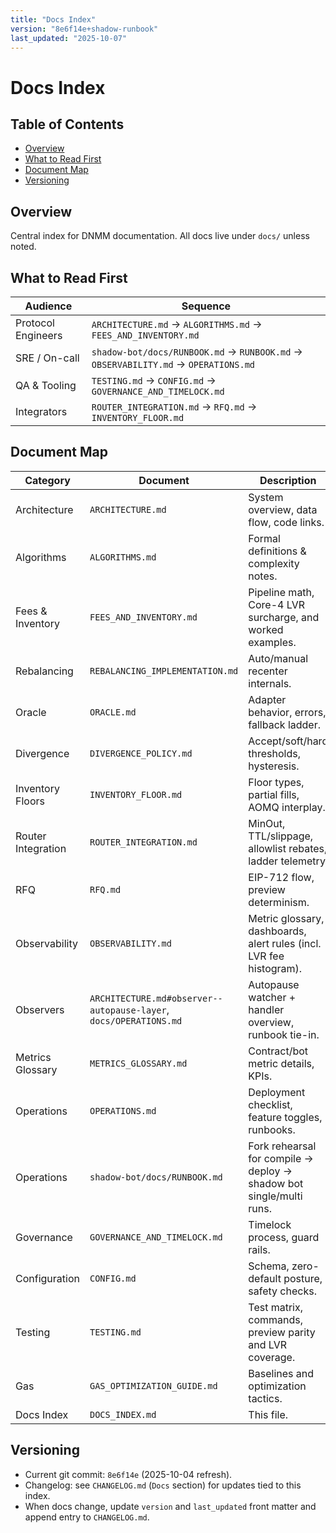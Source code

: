 ```yaml
---
title: "Docs Index"
version: "8e6f14e+shadow-runbook"
last_updated: "2025-10-07"
---
```


# Docs Index

## Table of Contents
- [Overview](#overview)
- [What to Read First](#what-to-read-first)
- [Document Map](#document-map)
- [Versioning](#versioning)

## Overview
Central index for DNMM documentation. All docs live under `docs/` unless noted.

## What to Read First
Audience | Sequence
--- | ---
Protocol Engineers | `ARCHITECTURE.md` -> `ALGORITHMS.md` -> `FEES_AND_INVENTORY.md`
SRE / On-call | `shadow-bot/docs/RUNBOOK.md` -> `RUNBOOK.md` -> `OBSERVABILITY.md` -> `OPERATIONS.md`
QA & Tooling | `TESTING.md` -> `CONFIG.md` -> `GOVERNANCE_AND_TIMELOCK.md`
Integrators | `ROUTER_INTEGRATION.md` -> `RFQ.md` -> `INVENTORY_FLOOR.md`

## Document Map
Category | Document | Description
--- | --- | ---
Architecture | `ARCHITECTURE.md` | System overview, data flow, code links.
Algorithms | `ALGORITHMS.md` | Formal definitions & complexity notes.
Fees & Inventory | `FEES_AND_INVENTORY.md` | Pipeline math, Core-4 LVR surcharge, and worked examples.
Rebalancing | `REBALANCING_IMPLEMENTATION.md` | Auto/manual recenter internals.
Oracle | `ORACLE.md` | Adapter behavior, errors, fallback ladder.
Divergence | `DIVERGENCE_POLICY.md` | Accept/soft/hard thresholds, hysteresis.
Inventory Floors | `INVENTORY_FLOOR.md` | Floor types, partial fills, AOMQ interplay.
Router Integration | `ROUTER_INTEGRATION.md` | MinOut, TTL/slippage, allowlist rebates, ladder telemetry.
RFQ | `RFQ.md` | EIP-712 flow, preview determinism.
Observability | `OBSERVABILITY.md` | Metric glossary, dashboards, alert rules (incl. LVR fee histogram).
Observers | `ARCHITECTURE.md#observer--autopause-layer`, `docs/OPERATIONS.md` | Autopause watcher + handler overview, runbook tie-in.
Metrics Glossary | `METRICS_GLOSSARY.md` | Contract/bot metric details, KPIs.
Operations | `OPERATIONS.md` | Deployment checklist, feature toggles, runbooks.
Operations | `shadow-bot/docs/RUNBOOK.md` | Fork rehearsal for compile -> deploy -> shadow bot single/multi runs.
Governance | `GOVERNANCE_AND_TIMELOCK.md` | Timelock process, guard rails.
Configuration | `CONFIG.md` | Schema, zero-default posture, safety checks.
Testing | `TESTING.md` | Test matrix, commands, preview parity and LVR coverage.
Gas | `GAS_OPTIMIZATION_GUIDE.md` | Baselines and optimization tactics.
Docs Index | `DOCS_INDEX.md` | This file.

## Versioning
- Current git commit: `8e6f14e` (2025-10-04 refresh).
- Changelog: see `CHANGELOG.md` (`Docs` section) for updates tied to this index.
- When docs change, update `version` and `last_updated` front matter and append entry to `CHANGELOG.md`.
